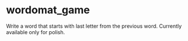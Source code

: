 # wordomat_game
Write a word that starts with last letter from the previous word. Currently available only for polish.
